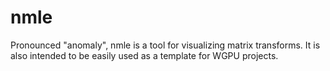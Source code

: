 # nmle
Pronounced "anomaly", nmle is a tool for visualizing matrix transforms. 
It is also intended to be easily used as a template for WGPU projects.
